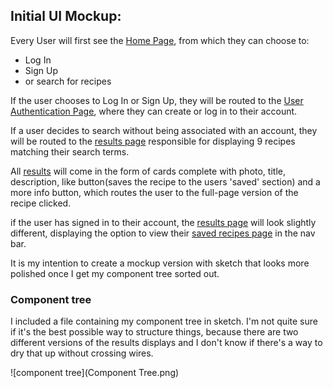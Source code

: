 ## Initial UI Mockup:

Every User will first see the [Home Page](https://imgur.com/9W0YuvV), from which they can choose to:

* Log In
* Sign Up
* or search for recipes

If the user chooses to Log In or Sign Up, they will be routed to the [User Authentication Page](https://imgur.com/8dFfi29), where they can create or log in to their account.

If a user decides to search without being associated with an account, they will be routed to the [results page](https://imgur.com/8dFfi29) responsible for displaying 9 recipes matching their search terms.

All [results](https://imgur.com/erd3C7t) will come in the form of cards complete with photo, title, description, like button(saves the recipe to the users 'saved' section) and a more info button, which routes the user to the full-page version of the recipe clicked.

if the user has signed in to their account, the [results page](https://imgur.com/UaeOGW7) will look slightly different, displaying the option to view their [saved recipes page](https://imgur.com/RSMUE6R) in the nav bar.

It is my intention to create a mockup version with sketch that looks more polished once I get my component tree sorted out.

### Component tree

I included a file containing my component tree in sketch. I'm not quite sure if it's the best possible way to structure things, because there are two different versions of the results displays and I don't know if there's a way to dry that up without crossing wires.

![component tree](Component Tree.png)
